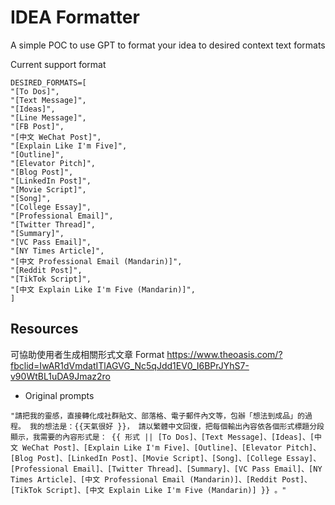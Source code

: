 # IDEA Formatter

A simple POC to use GPT to format your idea to desired context text formats

Current support format
```
DESIRED_FORMATS=[
"[To Dos]",
"[Text Message]",
"[Ideas]",
"[Line Message]",
"[FB Post]",
"[中文 WeChat Post]",
"[Explain Like I'm Five]",
"[Outline]",
"[Elevator Pitch]",
"[Blog Post]",
"[LinkedIn Post]",
"[Movie Script]",
"[Song]",
"[College Essay]",
"[Professional Email]",
"[Twitter Thread]",
"[Summary]",
"[VC Pass Email]",
"[NY Times Article]",
"[中文 Professional Email (Mandarin)]",
"[Reddit Post]",
"[TikTok Script]",
"[中文 Explain Like I'm Five (Mandarin)]",
]
```



## Resources
可協助使用者生成相關形式文章 Format
https://www.theoasis.com/?fbclid=IwAR1dVmdatITlAGVG_Nc5qJdd1EV0_I6BPrJYhS7-v90WtBL1uDA9Jmaz2ro


- Original prompts
```
"請把我的靈感，直接轉化成社群貼文、部落格、電子郵件內文等，包辦「想法到成品」的過程。 我的想法是：{{天氣很好 }}， 請以繁體中文回復，把每個輸出內容依各個形式標題分段顯示，我需要的內容形式是： {{ 形式 || [To Dos]、[Text Message]、[Ideas]、[中文 WeChat Post]、[Explain Like I'm Five]、[Outline]、[Elevator Pitch]、[Blog Post]、[LinkedIn Post]、[Movie Script]、[Song]、[College Essay]、[Professional Email]、[Twitter Thread]、[Summary]、[VC Pass Email]、[NY Times Article]、[中文 Professional Email (Mandarin)]、[Reddit Post]、[TikTok Script]、[中文 Explain Like I'm Five (Mandarin)] }} 。"
```